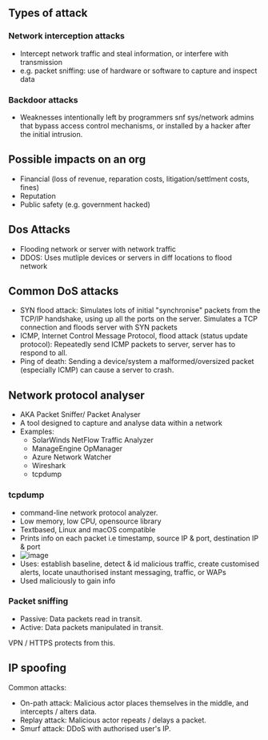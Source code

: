 ## Types of attack

### Network interception attacks

- Intercept network traffic and steal information, or interfere with transmission 
- e.g. packet sniffing: use of hardware or software to capture and inspect data

### Backdoor attacks

- Weaknesses intentionally left by programmers snf sys/network admins that bypass access control mechanisms, or installed by a hacker after the initial intrusion.

## Possible impacts on an org

- Financial (loss of revenue, reparation costs, litigation/settlment costs, fines)
- Reputation
- Public safety (e.g. government hacked)

## Dos Attacks

- Flooding network or server with network traffic
- DDOS: Uses mutliple devices or servers in diff locations to flood network

## Common DoS attacks

- SYN flood attack: Simulates lots of initial "synchronise" packets from the TCP/IP handshake, using up all the ports on the server. Simulates a TCP connection and floods server with SYN packets
- ICMP, Internet Control Message Protocol, flood attack (status update protocol): Repeatedly send ICMP packets to server, server has to respond to all.
- Ping of death: Sending a device/system a malformed/oversized packet (especially ICMP) can cause a server to crash.

## Network protocol analyser

- AKA Packet Sniffer/ Packet Analyser
- A tool designed to capture and analyse data within a network
- Examples:
  - SolarWinds NetFlow Traffic Analyzer
  - ManageEngine OpManager
  - Azure Network Watcher
  - Wireshark
  - tcpdump

### tcpdump

-  command-line network protocol analyzer.
-  Low memory, low CPU, opensource library
-  Textbased, Linux and macOS compatible
-  Prints info on each packet i.e timestamp, source IP & port, destination IP & port
- ![image](https://github.com/user-attachments/assets/a06ea55f-2d49-4784-b051-e6c57bf37da9)
- Uses: establish baseline, detect & id malicious traffic, create customised alerts, locate unauthorised instant messaging, traffic, or WAPs
- Used maliciously to gain info
  
### Packet sniffing

- Passive: Data packets read in transit.
- Active: Data packets manipulated in transit.

VPN / HTTPS protects from this.

## IP spoofing

Common attacks:

- On-path attack: Malicious actor places themselves in the middle, and intercepts / alters data.
- Replay attack: Malicious actor repeats / delays a packet.
- Smurf attack: DDoS with authorised user's IP.
